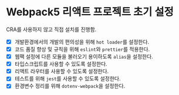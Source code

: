 # Webpack5 리액트 프로젝트 초기 설정
CRA를 사용하지 않고 직접 설치를 진행함.

- [X] 개발환경에서의 개발의 편의성을 위해 `hot loader`를 설정한다.
- [X] 코드 품질 향상 및 규칙을 위해 `eslint`와 `prettier`를 적용한다.
- [X] 웹팩 설정에 다른 모듈을 불러오기 용이하도록 `alias`을 설정한다.
- [X] 타입스크립트를 사용할 수 있도록 설정한다.
- [X] 리액트 라우터를 사용할 수 있도록 설정한다.
- [X] 테스트를 위해 `jest`를 사용할 수 있도록 설정한다.
- [X] 환경변수 정리를 위해 `dotenv-webpack`을 설정한다.
